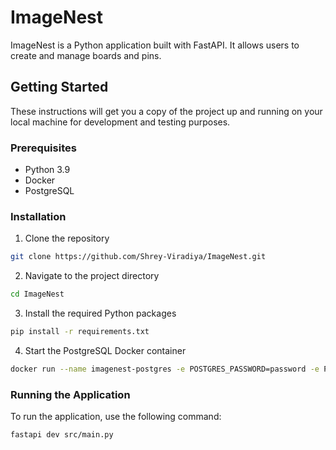 # ImageNest

ImageNest is a Python application built with FastAPI. It allows users to create and manage boards and pins.

## Getting Started

These instructions will get you a copy of the project up and running on your local machine for development and testing purposes.

### Prerequisites

- Python 3.9
- Docker
- PostgreSQL

### Installation

1. Clone the repository
```bash
git clone https://github.com/Shrey-Viradiya/ImageNest.git
```

2. Navigate to the project directory
```bash
cd ImageNest
```

3. Install the required Python packages
```bash
pip install -r requirements.txt
```

4. Start the PostgreSQL Docker container
```bash
docker run --name imagenest-postgres -e POSTGRES_PASSWORD=password -e POSTGRES_DB=imagenest -p 5432:5432 -d postgres
```

### Running the Application

To run the application, use the following command:

```bash
fastapi dev src/main.py
```
